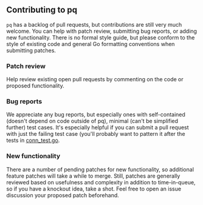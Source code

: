 ## Contributing to pq

`pq` has a backlog of pull requests, but contributions are still very
much welcome. You can help with patch review, submitting bug reports,
or adding new functionality. There is no formal style guide, but
please conform to the style of existing code and general Go formatting
conventions when submitting patches.

### Patch review

Help review existing open pull requests by commenting on the code or
proposed functionality.

### Bug reports

We appreciate any bug reports, but especially ones with self-contained
(doesn't depend on code outside of pq), minimal (can't be simplified
further) test cases. It's especially helpful if you can submit a pull
request with just the failing test case (you'll probably want to
pattern it after the tests in
[conn_test.go](https://github.com/lib/pq/blob/master/conn_test.go).

### New functionality

There are a number of pending patches for new functionality, so
additional feature patches will take a while to merge. Still, patches
are generally reviewed based on usefulness and complexity in addition
to time-in-queue, so if you have a knockout idea, take a shot. Feel
free to open an issue discussion your proposed patch beforehand.
